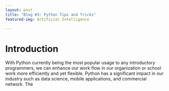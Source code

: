 ```yaml
---
layout: post
title: "Blog #3: Python Tips and Tricks"
featured-img: Artificial Intelligence

---
```


# Introduction
With Python currently being the most popular usage to any introductory programmers, we can enhance our work flow in our organization or school work more efficiently and yet flexible. Python has a significant impact in our industry such as data science, mobile applications, and commercial network. The
